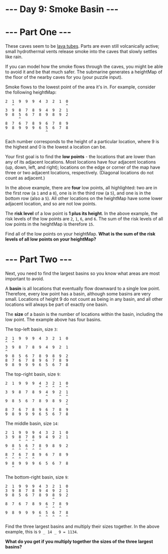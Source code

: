 # --- Day 9: Smoke Basin ---

# --- Part One ---

These caves seem to be [lava tubes](https://en.wikipedia.org/wiki/Lava_tube). Parts are even still volcanically active; small hydrothermal vents release smoke into the caves that slowly settles like rain.

If you can model how the smoke flows through the caves, you might be able to avoid it and be that much safer. The submarine generates a heightMap of the floor of the nearby caves for you (your puzzle input).

Smoke flows to the lowest point of the area it's in. For example, consider the following heightMap:

```
2  1  9  9  9  4  3  2  1  0
   ^                       ^
3  9  8  7  8  9  4  9  2  1
9  8  5  6  7  8  9  8  9  2
      ^
8  7  6  7  8  9  6  7  8  9
9  8  9  9  9  6  5  6  7  8
                  ^
```

Each number corresponds to the height of a particular location, where 9 is the highest and 0 is the lowest a location can be.

Your first goal is to find the **low points** - the locations that are lower than any of its adjacent locations. Most locations have four adjacent locations (up, down, left, and right); locations on the edge or corner of the map have three or two adjacent locations, respectively. (Diagonal locations do not count as adjacent.)

In the above example, there are **four** low points, all highlighted: two are in the first row (a `1` and a `0`), one is in the third row (a `5`), and one is in the bottom row (also a `5`). All other locations on the heightMap have some lower adjacent location, and so are not low points.

The **risk level** of a low point is **1 plus its height**. In the above example, the risk levels of the low points are `2`, `1`, `6`, and `6`. The sum of the risk levels of all low points in the heightMap is therefore `15`.

Find all of the low points on your heightMap. **What is the sum of the risk levels of all low points on your heightMap?**

# --- Part Two ---

Next, you need to find the largest basins so you know what areas are most important to avoid.

A **basin** is all locations that eventually flow downward to a single low point. Therefore, every low point has a basin, although some basins are very small. Locations of height 9 do not count as being in any basin, and all other locations will always be part of exactly one basin.

The **size** of a basin is the number of locations within the basin, including the low point. The example above has four basins.

The top-left basin, size `3`:

```
2  1  9  9  9  4  3  2  1  0
^  ^
3  9  8  7  8  9  4  9  2  1
^
9  8  5  6  7  8  9  8  9  2
8  7  6  7  8  9  6  7  8  9
9  8  9  9  9  6  5  6  7  8
```

The top-right basin, size `9`:

```
2  1  9  9  9  4  3  2  1  0
               ^  ^  ^  ^  ^
3  9  8  7  8  9  4  9  2  1
                  ^     ^  ^
9  8  5  6  7  8  9  8  9  2
                           ^
8  7  6  7  8  9  6  7  8  9
9  8  9  9  9  6  5  6  7  8
```

The middle basin, size `14`:

```
2  1  9  9  9  4  3  2  1  0
3  9  8  7  8  9  4  9  2  1
      ^  ^  ^
9  8  5  6  7  8  9  8  9  2
   ^  ^  ^  ^  ^
8  7  6  7  8  9  6  7  8  9
^  ^  ^  ^  ^
9  8  9  9  9  6  5  6  7  8
   ^
```

The bottom-right basin, size `9`:

```
2  1  9  9  9  4  3  2  1  0
3  9  8  7  8  9  4  9  2  1
9  8  5  6  7  8  9  8  9  2
                     ^
8  7  6  7  8  9  6  7  8  9
                  ^  ^  ^
9  8  9  9  9  6  5  6  7  8
               ^  ^  ^  ^  ^
```

Find the three largest basins and multiply their sizes together. In the above example, this is `9 _ 14 _ 9 = 1134`.

**What do you get if you multiply together the sizes of the three largest basins?**
